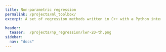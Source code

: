 ```yaml
---
title: Non-parametric regression
permalink: /projects/ml_toolbox/
excerpt: A set of regression methods written in C++ with a Python interface.

header:
  teaser:  /projects/np_regression/lwr-2D-th.png
sidebar:
  nav: "docs"
---
```

